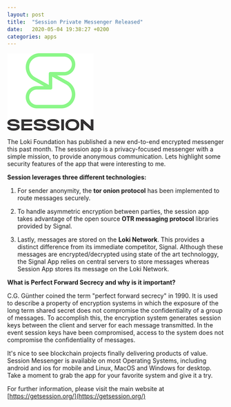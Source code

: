 ```yaml
---
layout: post
title:  "Session Private Messenger Released"
date:   2020-05-04 19:38:27 +0200
categories: apps
---
```


![Session App](/assets/images/SESSION_Vert.png "Session App")

The Loki Foundation has published a new end-to-end encrypted messenger this past month. The session app is a privacy-focused messenger with a simple mission, to provide anonymous communication.  Lets highlight some security features of the app that were interesting to me.  

**Session leverages three different technologies:**

1. For sender anonymity, the **tor onion protocol** has been implemented to route messages securely.

2. To handle asymmetric encryption between parties, the session app takes advantage of the open source **OTR messaging protocol** libraries provided by Signal. 

3. Lastly, messages are stored on the **Loki Network**. This provides a distinct difference from its immediate competitor, Signal.  Although these messages are encrypted/decrypted using state of the art technologgy, the Signal App relies on central servers to store messages whereas Session App stores its message on the Loki Network.

**What is Perfect Forward Secrecy and why is it important?**

C.G. Günther coined the term "perfect forward secrecy" in 1990.  It is used to describe a property of encryption systems in which the exposure of the long term shared secret does not compromise the confidentiality of a group of messages.  To accomplish this, the encryption system generates session keys between the client and server for each message transmitted.  In the event session keys have been compromised, access to the system does not compromise the confidentiality of messages.

It's nice to see blockchain projects finally delivering products of value.  Session Messenger is available on most Operating Systems, including android and ios for mobile and Linux, MacOS and Windows for desktop.  Take a moment to grab the app for your favorite system and give it a try.  

For further information, please visit the main website at [https://getsession.org/](https://getsession.org/)

